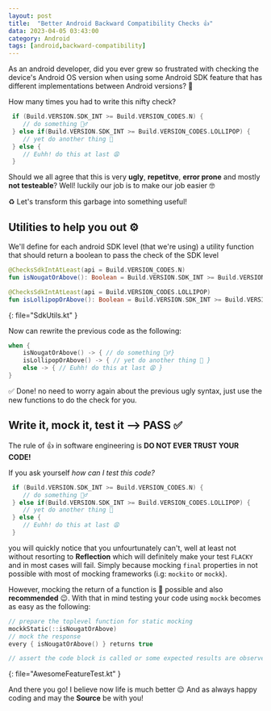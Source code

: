 ```yaml
---
layout: post
title:  "Better Android Backward Compatibility Checks 👍"
data: 2023-04-05 03:43:00
category: Android
tags: [android,backward-compatibility]
---
```


As an android developer, did you ever grew so frustrated with checking the device's Android OS version when using some Android SDK feature that has different implementations between Android versions? 🤔

How many times you had to write this nifty check?

```kotlin
 if (Build.VERSION.SDK_INT >= Build.VERSION_CODES.N) {
    // do something 🙋‍♂️
 } else if(Build.VERSION.SDK_INT >= Build.VERSION_CODES.LOLLIPOP) {
    // yet do another thing 🫣
 } else {
    // Euhh! do this at last 😩
 }
```

Should we all agree that this is very **ugly**, **repetitve**, **error prone** and mostly **not testeable**? Well! luckily our job is to make our job easier 🤓

♻️ Let's transform this garbage into something useful!

## Utilities to help you out ⚙️

We'll define for each android SDK level (that we're using) a utility function that should return a boolean to pass the check of the SDK level

```kotlin
@ChecksSdkIntAtLeast(api = Build.VERSION_CODES.N)
fun isNougatOrAbove(): Boolean = Build.VERSION.SDK_INT >= Build.VERSION_CODES.N

@ChecksSdkIntAtLeast(api = Build.VERSION_CODES.LOLLIPOP)
fun isLollipopOrAbove(): Boolean = Build.VERSION.SDK_INT >= Build.VERSION_CODES.LOLLIPOP
```
{: file="SdkUtils.kt" }

Now can rewrite the previous code as the following:

```kotlin
when {
    isNougatOrAbove() -> { // do something 🙋‍♂️}
    isLollipopOrAbove() -> { // yet do another thing 🫣 }
    else -> { // Euhh! do this at last 😩 }
}
```

✅ Done! no need to worry again about the previous ugly syntax, just use the new functions to do the check for you.

## Write it, mock it, test it --> PASS ✅

The rule of 👍 in software engineering is **DO NOT EVER TRUST YOUR CODE!**

If you ask yourself _how can I test this code?_ 

```kotlin
 if (Build.VERSION.SDK_INT >= Build.VERSION_CODES.N) {
    // do something 🙋‍♂️
 } else if(Build.VERSION.SDK_INT >= Build.VERSION_CODES.LOLLIPOP) {
    // yet do another thing 🫣
 } else {
    // Euhh! do this at last 😩
 }
```

you will quickly notice that you unfourtunately can't, well at least not without resorting to **Reflection** which will definitely make your test `FLACKY` and in most cases will fail. Simply because mocking `final` properties in not possible with most of mocking frameworks (i.g: `mockito` or `mockk`).

However, mocking the return of a function is 💯 possible and also **recommended** 😉. With that in mind testing your code using `mockk` becomes as easy as the following:

```kotlin
// prepare the toplevel function for static mocking
mockkStatic(::isNougatOrAbove)
// mock the response
every { isNougatOrAbove() } returns true

// assert the code block is called or some expected results are observed
```
{: file="AwesomeFeatureTest.kt" }

And there you go! I believe now life is much better 😌 And as always happy coding and may the **Source** be with you!
